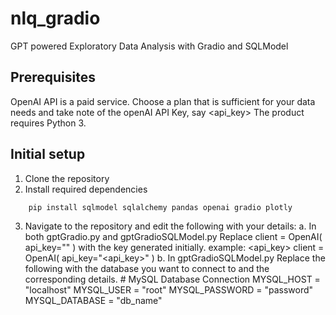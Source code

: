 # nlq_gradio
GPT powered Exploratory Data Analysis with Gradio and SQLModel

## Prerequisites
OpenAI API is a paid service. Choose a plan that is sufficient for your data needs and take note of the openAI API Key, say <api_key>
The product requires Python 3.

## Initial setup
1. Clone the repository
2. Install required dependencies
```
    pip install sqlmodel sqlalchemy pandas openai gradio plotly
```
3. Navigate to the repository and edit the following with your details:
    a. In both gptGradio.py and gptGradioSQLModel.py
    Replace
        client = OpenAI(
            api_key=""
        )
    with the key generated initially. example: <api_key>
        client = OpenAI(
            api_key="<api_key>"
        )
    b. In gptGradioSQLModel.py
    Replace the following with the database you want to connect to and the corresponding details.
        # MySQL Database Connection
        MYSQL_HOST = "localhost"
        MYSQL_USER = "root"
        MYSQL_PASSWORD = "password"
        MYSQL_DATABASE = "db_name"
